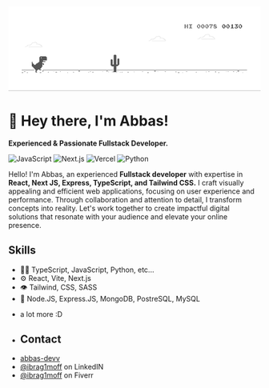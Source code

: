 ![Alt Text](./dino.gif)

# 👋 Hey there, I'm Abbas!
**Experienced & Passionate Fullstack Developer.**

![JavaScript](https://img.shields.io/badge/Code-JavaScript-informational?style=flat&logo=javascript&color=F7DF1E)
![Next.js](https://img.shields.io/badge/Framework-Next.js-informational?style=flat&logo=next.js&color=000000)
![Vercel](https://img.shields.io/badge/Deployment-Vercel-informational?style=flat&logo=vercel&color=000000)
![Python](https://img.shields.io/badge/Code-Python-informational?style=flat&logo=python&color=3776AB)

Hello! I'm Abbas, an experienced **Fullstack developer** with expertise in **React, Next JS, Express, TypeScript, and Tailwind CSS.** I craft visually appealing and efficient web applications, focusing on user experience and performance. Through collaboration and attention to detail, I transform concepts into reality. Let's work together to create impactful digital solutions that resonate with your audience and elevate your online presence.

## Skills
- 👨‍💻 TypeScript, JavaScript, Python, etc...
- ⚙️ React, Vite, Next.js
- 👁️ Tailwind, CSS, SASS
- 💽 Node.JS, Express.JS, MongoDB, PostreSQL, MySQL
+ a lot more :D

+ ## Contact
- [abbas-devv](https://abbas-devv.vercel.app)
- [@ibrag1moff](https://www.linkedin.com/in/ibrag1moff/) on LinkedIN
- [@ibrag1moff](https://www.fiverr.com/sellers/ibrag1moff/) on Fiverr
